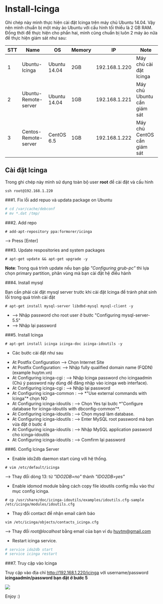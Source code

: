 # Install-Icinga

Ghi chép này mình thực hiện cài đặt Icinga trên máy chủ Ubuntu 14.04. Vậy nên mình chuẩn bị một máy ảo Ubuntu với cấu hình tối thiểu là 2 GB RAM. Đồng thời để thực hiện cho phần hai, mình cũng chuẩn bị luôn 2 máy ảo nữa để thực hiện giám sát như sau:

| STT | Name 						 |OS            | Memory | IP            | Note                   |
|-----|------------------------------|--------------|--------|---------------|------------------------|
| 1   | Ubuntu-Icinga                | Ubuntu 14.04 | 2GB    | 192.168.1.220 | Máy chủ cài đặt Icinga |
| 2   | Ubuntu-Remote-server         | Ubuntu 14.04 | 1GB    | 192.168.1.221 | Máy chủ Ubuntu cần giám sát |
| 3   | Centos-Remote-server         | CentOS 6.5   | 1GB    | 192.168.1.222 | Máy chủ CentOS cần giám sát |

## Cài đặt Icinga

Trong ghi chép này mình sử dụng toàn bộ user **root** để cài đặt và cấu hình

`ssh root@192.168.1.220`

###1. Fix lỗi add repuo và updata package on Ubuntu 

```sh
# cd /var/cache/debconf
# mv *.dat /tmp/
```

###2. Add repo

`# add-apt-repository ppa:formorer/icinga`

--> Press [Enter]

###3. Update respositories and system packages

`# apt-get update && apt-get upgrade -y`

**Note**: Trong quá trình update nếu bạn gặp *"Configuring grub-pc"* thì lựa chọn primary partition, phân vùng mà bạn cài đặt hệ điều hành

###4. Install mysql

Bạn cần phải cài đặt mysql server trước khi cài đặt Icinga để tránh phát sinh lỗi trong quá trình cài đặt

`# apt-get install mysql-server libdbd-mysql mysql-client -y`

- --> Nhập password cho root user ở bước "Configuring mysql-server-5.5"
- --> Nhập lại password

###5. Install Icinga

`# apt-get install icinga icinga-doc icinga-idoutils -y`

- Các bước cài đặt như sau
<ul>
<li>At Postfix Configuration 			--> Chọn Internet Site                                                                                   </li>
<li>At Postfix Configuration: 			-->	Nhập fully qualified domain name (FQDN) (example huytm.vn)                                           </li>
<li>At Configuring icinga-cgi : 		-->	Nhập Icinga password cho icingaadmin (Chú ý password này dùng để đăng nhập vào icinga web interface).</li>
<li>At Configuring icinga-cgi :  		-->	Nhập lại password                                                                                    </li>
<li>At Configuring icinga-common : 		-->	*"Use external commands with Icinga"* chọn NO                                                        </li>
<li>At Configuring icinga-idoutils : 	-->	Chọn Yes tại bước *"Configure database for icinga-idoutils with dbconfig-common"*.                   </li>
<li>At Configuring icinga-idoutils : 	-->	Chọn mysql làm database.                                                                             </li>
<li>At Configuring icinga-idoutils  : 	-->	Enter MySQL root password mà bạn vừa đặt ở bước 4                                                    </li>
<li>At Configuring icinga-idoutils : 	-->	Nhập MySQL application password cho icinga-idoutils                                                  </li>
<li>At Configuring icinga-idoutils : 	-->	Comfirm lại password                                                                                 </li>
</ul>

###6. Config Icinga Server

- Enable ido2db daemon start cùng với hệ thống.

`# vim /etc/default/icinga`

-->  Thay đổi dòng 13: từ *"IDO2DB=no"* thành *"IDO2DB=yes"*

- Enable idomod module bằng cách copy file idoutils config mẫu vào thư mục config icinga.

`# cp /usr/share/doc/icinga-idoutils/examples/idoutils.cfg-sample /etc/icinga/modules/idoutils.cfg`

- Thay đổi contact để nhận email cảnh báo

`vim /etc/icinga/objects/contacts_icinga.cfg`
          
--> Thay đổi *root@localhost* bằng email của bạn ví dụ huytm@gmail.com


- Restart icinga service.

```sh
# service ido2db start
# service icinga restart
```

###7. Truy cập vào Icinga

Truy cập vào địa chỉ http://192.168.1.220/icinga với username/password **icingaadmin/password bạn đặt ở bước 5**

<img src=http://i.imgur.com/GHHVGYT.png>

Enjoy :)

